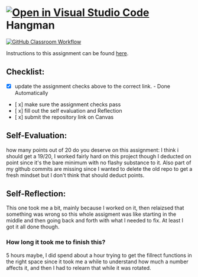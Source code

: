 [![Open in Visual Studio Code](https://classroom.github.com/assets/open-in-vscode-718a45dd9cf7e7f842a935f5ebbe5719a5e09af4491e668f4dbf3b35d5cca122.svg)](https://classroom.github.com/online_ide?assignment_repo_id=14015432&assignment_repo_type=AssignmentRepo)
Hangman
=====================
[![GitHub Classroom Workflow](https://github.com/IT3049C-Reed-US23/4.Hangman/actions/workflows/classroom.yml/badge.svg)](https://github.com/IT3049C-Reed-US23/4.Hangman/actions/workflows/classroom.yml)

Instructions to this assignment can be found [here](https://reedws.github.io/IT3049C/coursework/assignments/hangman/).

## Checklist:
- [x] update the assignment checks above to the correct link. - Done Automatically
- [ x] make sure the assignment checks pass
- [ x] fill out the self evaluation and Reflection
- [ x] submit the repository link on Canvas

## Self-Evaluation:

how many points out of 20 do you deserve on this assignment:
I think i should get a 19/20, I worked fairly hard on this project though I deducted on point since it's the bare minimum with no flashy substance to it. Also part of my github commits are missing since I wanted to delete the old repo to get a fresh mindset but I don't think that should deduct points.

## Self-Reflection:
  This one took me a bit, mainly because I worked on it, then relaizsed that something was wrong so this whole assigment was like starting in the middle and then going back and forth with what I needed to fix. At least I got it all done though.

### How long it took me to finish this?
5 hours maybe, I did spend about a hour trying to get the fillrect functions in the right space since it took me a while to understand how much a number affects it, and then I had to relearn that while it was rotated.